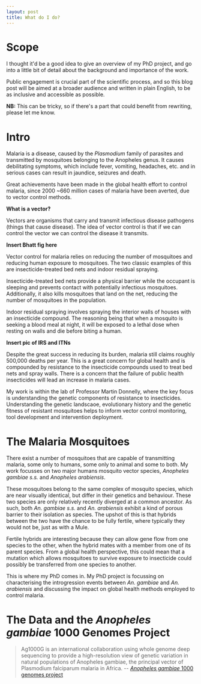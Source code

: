```yaml
---
layout: post
title: What do I do?
---
```


# Scope

I thought it'd be a good idea to give an overview of my PhD project, and go into a little bit of detail about the background and importance of the work.

Public engagement is crucial part of the scientific process, and so this blog post will be aimed at a broader audience and written in plain English, to be as inclusive and accessible as possible. 

**NB:** This can be tricky, so if there's a part that could benefit from rewriting, please let me know.

# Intro

Malaria is a disease, caused by the _Plasmodium_ family of parasites and transmitted by mosquitoes belonging to the Anopheles genus. It causes debilitating symptoms, which include fever, vomiting, headaches, etc. and in serious cases can result in jaundice, seizures and death.

Great achievements have been made in the global health effort to control malaria, since 2000 ~660 million cases of malaria have been averted, due to vector control methods.

**What is a vector?**

Vectors are organisms that carry and transmit infectious disease pathogens (things that cause disease). The idea of vector control is that if we can control the vector we can control the disease it transmits.

**Insert Bhatt fig here**

Vector control for malaria relies on reducing the number of mosquitoes and reducing human exposure to mosquitoes. The two classic examples of this are insecticide-treated bed nets and indoor residual spraying.

Insecticide-treated bed nets provide a physical barrier while the occupant is sleeping and prevents contact with potentially infectious mosquitoes. Additionally, it also kills mosquitoes that land on the net, reducing the number of mosquitoes in the population.

Indoor residual spraying involves spraying the interior walls of houses with an insecticide compound. The reasoning being that when a mosquito is seeking a blood meal at night, it will be exposed to a lethal dose when resting on walls and die before biting a human.

**Insert pic of IRS and ITNs**

Despite the great success in reducing its burden, malaria still claims roughly 500,000 deaths per year. This is a great concern for global health and is compounded by resistance to the insecticide compounds used to treat bed nets and spray walls. There is a concern that the failure of public health insecticides will lead an increase in malaria cases.

My work is within the lab of Professor Martin Donnelly, where the key focus is understanding the genetic components of resistance to insecticides. Understanding the genetic landscaoe, evolutionary history and the genetic fitness of resistant mosquitoes helps to inform vector control monitoring, tool development and intervention deployment. 

# The Malaria Mosquitoes

There exist a number of mosquitoes that are capable of transmitting malaria, some only to humans, some only to animal and some to both. My work focusses on two major humans mosquito vector species, _Anopheles gambiae s.s._ and _Anopheles arabiensis_.

These mosquitoes belong to the same complex of mosquito species, which are near visually identical, but differ in their genetics and behaviour. These two species are only relatively recently diverged at a common ancestor. As such, both _An. gambiae s.s._ and _An. arabiensis_ exhibit a kind of porous barrier to their isolation as species. The upshot of this is that hybrids between the two have the chance to be fully fertile, where typically they would not be, just as with a Mule. 

Fertile hybrids are interesting because they can allow gene flow from one species to the other, when the hybrid mates with a member from one of its parent species. From a global health perspective, this could mean that a mutation which allows mosquitoes to survive exposure to insecticide could possibly be transferred from one species to another.

This is where my PhD comes in. My PhD project is focussing on characterising the introgression events between _An. gambiae_ and _An. arabiensis_ and discussing the impact on global health methods employed to control malaria.

# The Data and the _Anopheles gambiae_ 1000 Genomes Project

> Ag1000G is an international collaboration using whole genome deep sequencing to provide a high-resolution view of genetic variation in natural populations of Anopheles gambiae, the principal vector of Plasmodium falciparum malaria in Africa.
-- [_Anopheles gambiae_ 1000 genomes project](https://www.malariagen.net/projects/ag1000g)


